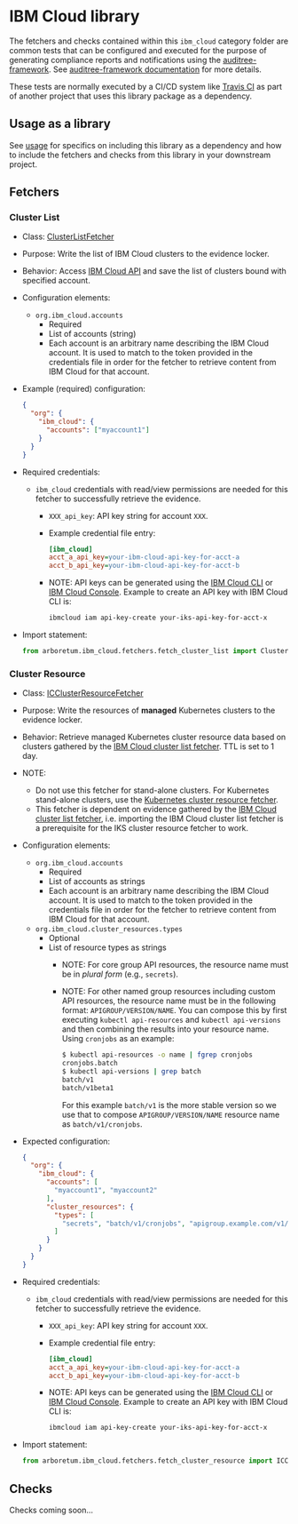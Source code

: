 # IBM Cloud library

The fetchers and checks contained within this `ibm_cloud` category folder are
common tests that can be configured and executed for the purpose of generating
compliance reports and notifications using the [auditree-framework][].
See [auditree-framework documentation][] for more details.

These tests are normally executed by a CI/CD system like
[Travis CI](https://travis-ci.com/) as part of another project that uses this
library package as a dependency.

## Usage as a library

See [usage][] for specifics on including this library as a dependency and how
to include the fetchers and checks from this library in your downstream project.

## Fetchers

### Cluster List

* Class: [ClusterListFetcher][fetch-cluster-list]
* Purpose: Write the list of IBM Cloud clusters to the evidence locker.
* Behavior: Access [IBM Cloud API][ibm-cloud-api] and save the list of clusters bound with specified account.
* Configuration elements:
  * `org.ibm_cloud.accounts`
    * Required
    * List of accounts (string)
    * Each account is an arbitrary name describing the IBM Cloud account. It is used to match to the token provided in the
      credentials file in order for the fetcher to retrieve content from IBM Cloud for that account.
* Example (required) configuration:

  ```json
  {
    "org": {
      "ibm_cloud": {
        "accounts": ["myaccount1"]
      }
    }
  }
  ```

* Required credentials:
  * `ibm_cloud` credentials with read/view permissions are needed for this fetcher to successfully retrieve the evidence.
    * `XXX_api_key`: API key string for account `XXX`.
    * Example credential file entry:

      ```ini
      [ibm_cloud]
      acct_a_api_key=your-ibm-cloud-api-key-for-acct-a
      acct_b_api_key=your-ibm-cloud-api-key-for-acct-b
      ```

    * NOTE: API keys can be generated using the [IBM Cloud CLI][ic-api-key-create] or [IBM Cloud Console][ibm-cloud-gen-api-console]. Example to create an API key with IBM Cloud CLI is:

      ```sh
      ibmcloud iam api-key-create your-iks-api-key-for-acct-x
      ```

* Import statement:

   ```python
   from arboretum.ibm_cloud.fetchers.fetch_cluster_list import ClusterListFetcher
   ```

### Cluster Resource

* Class: [ICClusterResourceFetcher][fetch-ibm-cloud-cluster-resource]
* Purpose: Write the resources of **managed** Kubernetes clusters to the evidence locker.
* Behavior: Retrieve managed Kubernetes cluster resource data based on clusters gathered by the [IBM Cloud cluster list fetcher][fetch-cluster-list].  TTL is set to 1 day.
* NOTE:
   * Do not use this fetcher for stand-alone clusters. For Kubernetes stand-alone clusters, use the [Kubernetes cluster resource fetcher][fetch-kube-cluster-resource].
   * This fetcher is dependent on evidence gathered by the [IBM Cloud cluster list fetcher][fetch-cluster-list],
 i.e. importing the IBM Cloud cluster list fetcher is a prerequisite for the IKS cluster resource fetcher to work.

* Configuration elements:
  * `org.ibm_cloud.accounts`
    * Required
    * List of accounts as strings
    * Each account is an arbitrary name describing the IBM Cloud account. It is used to match to the token provided in the
      credentials file in order for the fetcher to retrieve content from IBM Cloud for that account.
  * `org.ibm_cloud.cluster_resources.types`
    * Optional
    * List of resource types as strings
      * NOTE: For core group API resources, the resource name must be in
      _plural form_ (e.g., `secrets`).
      * NOTE: For other named group resources including custom API
        resources, the resource name must be in the following format:
        `APIGROUP/VERSION/NAME`. You can compose this by first executing
        `kubectl api-resources` and `kubectl api-versions` and then combining
        the results into your resource name.  Using `cronjobs` as an example:

        ```sh
        $ kubectl api-resources -o name | fgrep cronjobs
        cronjobs.batch
        $ kubectl api-versions | grep batch
        batch/v1
        batch/v1beta1
        ```

        For this example `batch/v1` is the more stable version so we use that
        to compose `APIGROUP/VERSION/NAME` resource name as `batch/v1/cronjobs`.
* Expected configuration:

  ```json
  {
    "org": {
      "ibm_cloud": {
        "accounts": [
          "myaccount1", "myaccount2"
        ],
        "cluster_resources": {
          "types": [
            "secrets", "batch/v1/cronjobs", "apigroup.example.com/v1/mycustom"
          ]
        }
      }
    }
  }
  ```

* Required credentials:
  * `ibm_cloud` credentials with read/view permissions are needed for this fetcher to successfully retrieve the evidence.
    * `XXX_api_key`: API key string for account `XXX`.
    * Example credential file entry:

      ```ini
      [ibm_cloud]
      acct_a_api_key=your-ibm-cloud-api-key-for-acct-a
      acct_b_api_key=your-ibm-cloud-api-key-for-acct-b
      ```

    * NOTE: API keys can be generated using the [IBM Cloud CLI][ic-api-key-create] or [IBM Cloud Console][ibm-cloud-gen-api-console]. Example to create an API key with IBM Cloud CLI is:

      ```sh
      ibmcloud iam api-key-create your-iks-api-key-for-acct-x
      ```

* Import statement:

   ```python
   from arboretum.ibm_cloud.fetchers.fetch_cluster_resource import ICClusterResourceFetcher
   ```

## Checks

Checks coming soon...

[auditree-framework]: https://github.com/ComplianceAsCode/auditree-framework
[auditree-framework documentation]: https://complianceascode.github.io/auditree-framework/
[usage]: https://github.com/ComplianceAsCode/auditree-arboretum#usage
[ic-api-key-create]: https://cloud.ibm.com/docs/cli/reference/ibmcloud?topic=cloud-cli-ibmcloud_commands_iam#ibmcloud_iam_api_key_create
[fetch-cluster-list]: https://github.com/ComplianceAsCode/auditree-arboretum/blob/main/arboretum/ibm_cloud/fetchers/fetch_cluster_list.py
[ibm-cloud-api]: https://containers.cloud.ibm.com/
[ibm-cloud-gen-api-console]: https://cloud.ibm.com/docs/account?topic=account-userapikey#create_user_key
[fetch-ibm-cloud-cluster-resource]: https://github.com/ComplianceAsCode/auditree-arboretum/blob/main/arboretum/ibm_cloud/fetchers/fetch_cluster_resource.py
[fetch-kube-cluster-resource]: https://github.com/ComplianceAsCode/auditree-arboretum/tree/main/arboretum/kubernetes#cluster-resource
